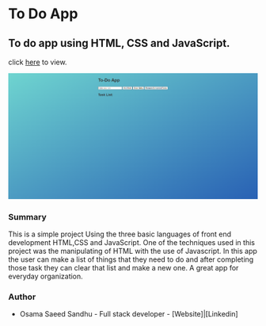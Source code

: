 # To Do App

## To do app using HTML, CSS and JavaScript.  

click [here]( https://saeed7865.github.io/rock-paper-scissors/) to view.

![To Do App](app.png)

### Summary
This is a simple project Using the three basic languages of front end development HTML,CSS and JavaScript. One of the techniques used in this project was
the manipulating of HTML with the use of Javascript.
In this app the user can make a list of things that they need to do and after completing those task they can clear that list and make a new one. A great app
for everyday organization.
### Author
- Osama Saeed Sandhu - Full stack developer - [Website]|[Linkedin]